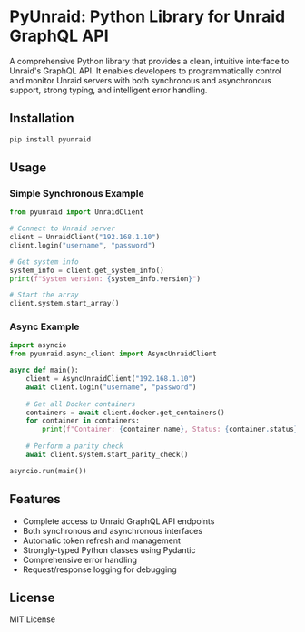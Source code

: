 # PyUnraid: Python Library for Unraid GraphQL API

A comprehensive Python library that provides a clean, intuitive interface to Unraid's GraphQL API. It enables developers to programmatically control and monitor Unraid servers with both synchronous and asynchronous support, strong typing, and intelligent error handling.

## Installation

```bash
pip install pyunraid
```

## Usage

### Simple Synchronous Example

```python
from pyunraid import UnraidClient

# Connect to Unraid server
client = UnraidClient("192.168.1.10")
client.login("username", "password")

# Get system info
system_info = client.get_system_info()
print(f"System version: {system_info.version}")

# Start the array
client.system.start_array()
```

### Async Example

```python
import asyncio
from pyunraid.async_client import AsyncUnraidClient

async def main():
    client = AsyncUnraidClient("192.168.1.10")
    await client.login("username", "password")
    
    # Get all Docker containers
    containers = await client.docker.get_containers()
    for container in containers:
        print(f"Container: {container.name}, Status: {container.status}")
    
    # Perform a parity check
    await client.system.start_parity_check()

asyncio.run(main())
```

## Features

- Complete access to Unraid GraphQL API endpoints
- Both synchronous and asynchronous interfaces
- Automatic token refresh and management
- Strongly-typed Python classes using Pydantic
- Comprehensive error handling
- Request/response logging for debugging

## License

MIT License
